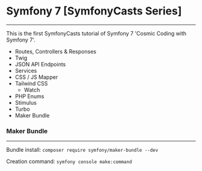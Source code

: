 # Symfony 7 [SymfonyCasts Series]

---
This is the first SymfonyCasts tutorial of Symfony 7 'Cosmic Coding with Symfony 7'.

* Routes, Controllers & Responses
* Twig
* JSON API Endpoints
* Services
* CSS / JS Mapper
* Tailwind CSS
  * Watch
* PHP Enums
* Stimulus
* Turbo
* Maker Bundle


### Maker Bundle

---
Bundle install: ```composer require symfony/maker-bundle --dev```

Creation command: ```symfony console make:command```
